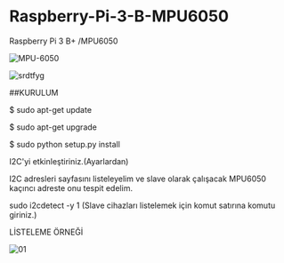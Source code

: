 # Raspberry-Pi-3-B-MPU6050
Raspberry Pi 3 B+ /MPU6050 

![MPU-6050](https://user-images.githubusercontent.com/47052707/70082539-b1bb6d80-161b-11ea-968c-b7c2ae625b00.jpg)

![srdtfyg](https://user-images.githubusercontent.com/47052707/70082768-25f61100-161c-11ea-8289-255e15617e2a.png)


##KURULUM

$ sudo apt-get update

$ sudo apt-get upgrade

$ sudo python setup.py install

I2C'yi etkinleştiriniz.(Ayarlardan)

I2C adresleri sayfasını listeleyelim ve slave olarak çalışacak MPU6050 kaçıncı adreste onu tespit edelim.

sudo i2cdetect -y 1     (Slave cihazları listelemek için komut satırına komutu giriniz.)

LİSTELEME ÖRNEĞİ 

![01](https://user-images.githubusercontent.com/47052707/70083547-a49f7e00-161d-11ea-899e-bf7ae217924a.png)




